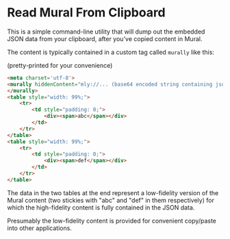 # Read Mural From Clipboard

This is a simple command-line utility that will dump out the embedded JSON data from your clipboard,
after you've copied content in Mural.

The content is typically contained in a custom tag called `murally` like this:

(pretty-printed for your convenience)

```html
<meta charset='utf-8'>
<murally hiddenContent="mly://... (base64 encoded string containing json )">
</murally>
<table style="width: 99%;">
    <tr>
        <td style="padding: 0;">
            <div><span>abc</span></div>
        </td>
    </tr>
</table>
<table style="width: 99%;">
    <tr>
        <td style="padding: 0;">
            <div><span>def</span></div>
        </td>
    </tr>
</table>
```

The data in the two tables at the end represent a low-fidelity version of the Mural content
(two stickies with "abc" and "def" in them respectively) for which the high-fidelity content is
fully contained in the JSON data.

Presumably the low-fidelity content is provided for convenient copy/paste into other applications.

